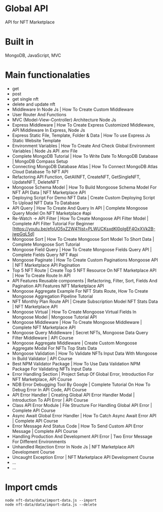 # Global API

API for NFT Marketplace

# Built in

MongoDB, JavaScript, MVC

# Main functionalaties

- get
- post
- get single nft
- delete and update nft
- Middleware In Node Js | How To Create Custom Middleware 
- User Router And Functions
- MVC (Model-View-Controller) Architecture Node Js 
- Express Middleware | How To Create Express Customized Middleware, API Middleware In Express, Node Js 
- Express Static File, Template, Folder & Data | How To use Express Js Static Website Template
- Environment Variables | How To Create And Check Global Environment Variables | Node Js API .env File
- Complete MongoDB Tutorial | How To Write Date To MongoDB Database | MongoDB Compass Setup
- Connecting MongoDB Database Atlas | How To Connect MongoDB Atlas Cloud Database To NFT API 
- Refactoring API Function, GetAllNFT, CreateNFT, GetSingleNFT, UpdateNFT, DeleteNFT
- Mongoose Schema Model | How To Build Mongoose Schema Model For NFT API Data | NFT Marketplace API
- Deploying Script For Demo NFT Data | Create Custom Deploying Script To Upload NFT Data To Database
- API Query | How To Create And Query In API | Complete Mongoose Query Model On NFT Marketplace #api
- Re-Watch -> API Filter | How To Create Mongoose API Filter Model | Complete API Filter Tutorial For Beginner [https://youtu.be/efoUO5xZ2W4?list=PLWUCKsxdKl0olgEF4OxXVk2B-jwpGqL5d] 
- Mongoose Sort | How To Create Mongoose Sort Model To Short Data | Complete Mongoose Sort Tutorial
- Mongoose Field Query | How To Create Mongoose Fields Query API | Complete Fields Query NFT #api
- Mongoose Paginate | How To Create Custom Paginations Mongoose API | NFT Marketplace API Pagination
- Top 5 NFT Route | Create Top 5 NFT Resource On NFT Marketplace API | How To Create Route In API
- API Features Reusable components | Refactoring, Filter, Sort, Fields And Pagination API Features NFT Marketplace API
- Mongoose Aggregate Example For NFT Stats Route, How To Create Mongoose Aggregation Pipeline Tutorial
- NFT Monthly Plan Route API | Create Subscription Model NFT Stats Data | NFT Marketplace API
- Mongoose Virtual | How To Create Mongoose Virtual Fields In Mongoose Model | Mongoose Tutorial API
- Mongoose Middleware | How To Create Mongoose Middleware | Complete NFT Marketplace API
- Mongoose Query Middleware | Secret NFTs, Mongoose Data Query Filter Middleware | API Course
- Mongoose Aggregate Middleware | Create Custom Mongoose Aggregate Modal For NFTs Top Stats Data
- Mongoose Validation | How To Validate NFTs Input Data With Mongoose In Build Validator | API Course
- Best NPM Validator Package | How To Use Data Validation NPM Package For Validating NFTs Input Data
- Error Handling Section | Project Setup Of Global Error, Introduction For NFT Marketplace, API Course
- NDB Error Debugging Tool By Google | Complete Tutorial On How To Debug Error In API Code, API Course
- API Error Handler | Creating Global API Error Handler Modal | Introduction To API Error | API Course
- Class API Error Module | File Structure For Handling Global API Error | Complete API Course
- Async Await Global Error Handler | How To Catch Async Await Error API | Complete API Course
- Error Message And Status Code | How To Send Custom API Error Message | Complete API Course
- Handling Production And Development API Error | Two Error Message For Different Environments
- Unhandled Rejection Error In Node Js | NFT Marketplace API Development Course
- Uncaught Exception Error | NFT Marketplace API Development Course
- ...
- ...

# Import cmds

````
node nft-data/data/import-data.js --import
node nft-data/data/import-data.js --delete
````